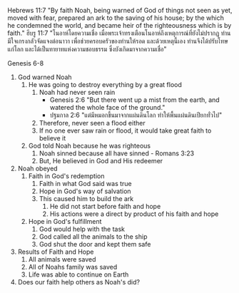Hebrews 11:7 "By faith Noah, being warned of God of things not seen as yet, moved with fear, prepared an ark to the saving of his house; by the which he condemned the world, and became heir of the righteousness which is by faith."
ฮีบรู 11:7 "โนอาห์โดยความเชื่อ เมื่อพระเจ้าทรงเตือนโนอาห์ถึงเหตุการณ์ที่ยังไม่ปรากฏ ท่านมีใจเกรงกลัวจัดแจงต่อนาวา เพื่อช่วยครอบครัวของท่านให้รอด และด้วยเหตุนี้เอง ท่านจึงได้ปรับโทษแก่โลก และได้เป็นทายาทแห่งความชอบธรรม ซึ่งบังเกิดมาจากความเชื่อ"

Genesis 6-8

1. God warned Noah
   1. He was going to destroy everything by a great flood
      1. Noah had never seen rain
         - Genesis 2:6 "But there went up a mist from the earth, and watered the whole face of the ground."
         - ปฐมกาล 2:6 "แต่มีหมอกขึ้นมาจากแผ่นดินโลก ทำให้พื้นแผ่นดินเปียกทั่วไป"
      2. Therefore, never seen a flood either
      3. If no one ever saw rain or flood, it would take great faith to believe it
   2. God told Noah because he was righteous
      1. Noah sinned because all have sinned - Romans 3:23
      2. But, He believed in God and His redeemer
2. Noah obeyed
   1. Faith in God's redemption
      1. Faith in what God said was true
      2. Hope in God's way of salvation
      3. This caused him to build the ark
         1. He did not start before faith and hope
         2. His actions were a direct by product of his faith and hope
   2. Hope in God's fulfillment
      1. God would help with the task
      2. God called all the animals to the ship
      3. God shut the door and kept them safe
3. Results of Faith and Hope
   1. All animals were saved
   2. All of Noahs family was saved
   3. Life was able to continue on Earth
4. Does our faith help others as Noah's did?